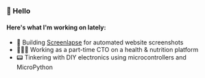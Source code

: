 ### 👋 Hello

#### Here's what I'm working on lately:

- 🤖 Building [Screenlapse](https://screenlapse.com) for automated website screenshots
- 👨🏻‍💻 Working as a part-time CTO on a health & nutrition platform
- 📟 Tinkering with DIY electronics using microcontrollers and MicroPython
